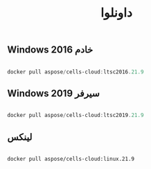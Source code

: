 ﻿---
title: داونلوا
second_title: Aspose.Cells Cloud Documen
type: docs
url: /ar/docker/downloads/
description: تنزيل Aspose.Cells صور Cloud Docker
weight: 30
---
##  Windows خادم 2016 ##

```powershell

docker pull aspose/cells-cloud:ltsc2016.21.9

```

##  Windows سيرفر 2019 ##

```powershell

docker pull aspose/cells-cloud:ltsc2019.21.9

```


##  لينكس ##

```sh

docker pull aspose/cells-cloud:linux.21.9

```